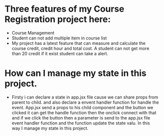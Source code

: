 # Three features of my Course Registration project here:
* Course Management
* Student can not add multiple item in course list
* My project has a latest feature that can measure and calculate the course credit, credit hour and total cost. A student can not get more than 20 credit if it exist student can take a alert.

# How can I manage my state in this project.
* Firsty i can declare a state in app.jsx file cause we can share props from parent to child. and also declare a envent handler function for handle the event. App.jsx send a props to his child component and the button we clicked it can get the handle function then the onclick connect with that and if we click the button then a parameter is send to the app.jsx file event handler function and the function update the state valu. In this way I manage my state in this project.
